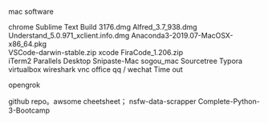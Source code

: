 mac software


chrome
Sublime Text Build 3176.dmg
Alfred_3.7_938.dmg				
Understand_5.0.971_xclient.info.dmg
Anaconda3-2019.07-MacOSX-x86_64.pkg		
VSCode-darwin-stable.zip
xcode
FiraCode_1.206.zip				
iTerm2
Parallels Desktop
Snipaste-Mac
sogou_mac
Sourcetree
Typora
virtualbox
wireshark
vnc
office
qq / wechat
Time out

opengrok


github repo。awsome cheetsheet； 
nsfw-data-scrapper
Complete-Python-3-Bootcamp


